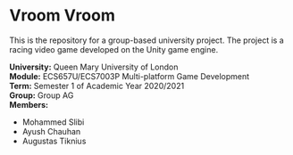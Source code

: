 # Vroom Vroom

This is the repository for a group-based university project. The project is a racing video game developed on the Unity game engine.

**University:** Queen Mary University of London\
**Module:** ECS657U/ECS7003P Multi-platform Game Development\
**Term:** Semester 1 of Academic Year 2020/2021\
**Group:** Group AG\
**Members:**
- Mohammed Slibi
- Ayush Chauhan
- Augustas Tiknius
